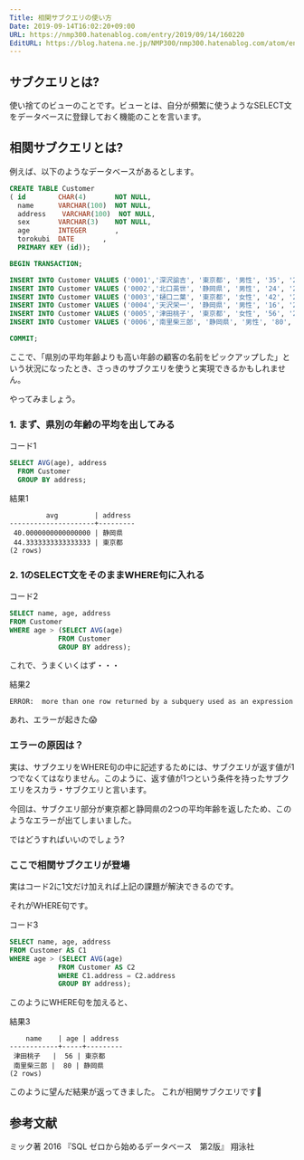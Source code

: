 ```yaml
---
Title: 相関サブクエリの使い方
Date: 2019-09-14T16:02:20+09:00
URL: https://nmp300.hatenablog.com/entry/2019/09/14/160220
EditURL: https://blog.hatena.ne.jp/NMP300/nmp300.hatenablog.com/atom/entry/26006613433116566
---
```


## サブクエリとは?

使い捨てのビューのことです。ビューとは、自分が頻繁に使うようなSELECT文をデータベースに登録しておく機能のことを言います。

## 相関サブクエリとは?

例えば、以下のようなデータベースがあるとします。

```sql
CREATE TABLE Customer
( id        CHAR(4)       NOT NULL,
  name      VARCHAR(100)  NOT NULL,
  address    VARCHAR(100)  NOT NULL,
  sex       VARCHAR(3)    NOT NULL,
  age       INTEGER       ,
  torokubi  DATE       ,
  PRIMARY KEY (id));

BEGIN TRANSACTION;

INSERT INTO Customer VALUES ('0001','深沢諭吉', '東京都', '男性', '35', '2001-08-06');
INSERT INTO Customer VALUES ('0002','北口英世', '静岡県', '男性', '24', '2001-11-11');
INSERT INTO Customer VALUES ('0003','樋口二葉', '東京都', '女性', '42', '2002-02-24');
INSERT INTO Customer VALUES ('0004','天沢栄一', '静岡県', '男性', '16', '2002-04-16');
INSERT INTO Customer VALUES ('0005','津田桃子', '東京都', '女性', '56', '2003-05-22');
INSERT INTO Customer VALUES ('0006','南里柴三郎', '静岡県', '男性', '80', '2004-12-01');

COMMIT;
```

ここで、「県別の平均年齢よりも高い年齢の顧客の名前をピックアップした」という状況になったとき、さっきのサブクエリを使うと実現できるかもしれません。

やってみましょう。

### 1. まず、県別の年齢の平均を出してみる

コード1
```sql
SELECT AVG(age), address
  FROM Customer 
  GROUP BY address;
```

結果1
```
         avg         | address 
---------------------+---------
 40.0000000000000000 | 静岡県
 44.3333333333333333 | 東京都
(2 rows)

```

### 2. 1のSELECT文をそのままWHERE句に入れる

コード2
```sql
SELECT name, age, address
FROM Customer
WHERE age > (SELECT AVG(age)
            FROM Customer 
            GROUP BY address);
```

これで、うまくいくはず・・・

結果2
```
ERROR:  more than one row returned by a subquery used as an expression
```

あれ、エラーが起きた😱

### エラーの原因は？

実は、サブクエリをWHERE句の中に記述するためには、サブクエリが返す値が1つでなくてはなりません。このように、返す値が1つという条件を持ったサブクエリをスカラ・サブクエリと言います。

今回は、サブクエリ部分が東京都と静岡県の2つの平均年齢を返したため、このようなエラーが出てしまいました。

ではどうすればいいのでしょう?

### ここで相関サブクエリが登場

実はコード2に1文だけ加えれば上記の課題が解決できるのです。

それがWHERE句です。

コード3
```sql
SELECT name, age, address
FROM Customer AS C1
WHERE age > (SELECT AVG(age)
            FROM Customer AS C2
            WHERE C1.address = C2.address
            GROUP BY address);
```

このようにWHERE句を加えると、

結果3
```
    name    | age | address 
------------+-----+---------
 津田桃子   |  56 | 東京都
 南里柴三郎 |  80 | 静岡県
(2 rows)
```

このように望んだ結果が返ってきました。
これが相関サブクエリです💪

## 参考文献
ミック著  2016 『SQL ゼロから始めるデータベース　第2版』 翔泳社
